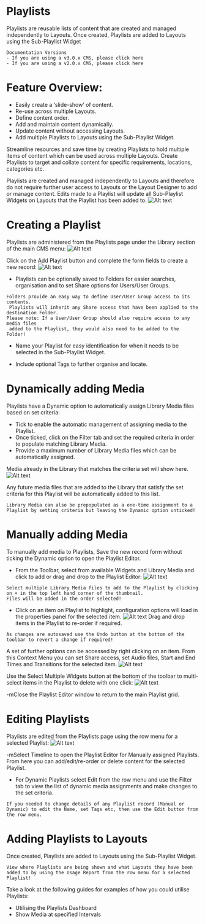 # Playlists

Playlists are reusable lists of content that are created and managed independently to Layouts. Once created, Playlists are added to Layouts using the Sub-Playlist Widget

```
Documentation Versions
- If you are using a v3.0.x CMS, please click here
- If you are using a v2.0.x CMS, please click here
```

# Feature Overview:

- Easily create a ‘slide-show’ of content.
- Re-use across multiple Layouts.
- Define content order.
- Add and maintain content dynamically.
- Update content without accessing Layouts.
- Add multiple Playlists to Layouts using the Sub-Playlist Widget.

Streamline resources and save time by creating Playlists to hold multiple items of content which can be used across multiple Layouts. Create Playlists to target and collate content for specific requirements, locations, categories etc.

Playlists are created and managed independently to Layouts and therefore do not require further user access to Layouts or the Layout Designer to add or manage content. Edits made to a Playlist will update all Sub-Playlist Widgets on Layouts that the Playlist has been added to.
![Alt text](playlist1.png)

# Creating a Playlist

Playlists are administered from the Playlists page under the Library section of the main CMS menu:
![Alt text](playlist2.png)

Click on the Add Playlist button and complete the form fields to create a new record:
![Alt text](playlist3.png)

- Playlists can be optionally saved to Folders for easier searches, organisation and to set Share options for Users/User Groups.

```
Folders provide an easy way to define User/User Group access to its contents.
 Playlists will inherit any Share access that have been applied to the destination Folder.
Please note: If a User/User Group should also require access to any media files
 added to the Playlist, they would also need to be added to the Folder!

```

- Name your Playlist for easy identification for when it needs to be selected in the Sub-Playlist Widget.

- Include optional Tags to further organise and locate.

# Dynamically adding Media

Playlists have a Dynamic option to automatically assign Library Media files based on set criteria:

- Tick to enable the automatic management of assigning media to the Playlist.
- Once ticked, click on the Filter tab and set the required criteria in order to populate matching Library Media.
- Provide a maximum number of Library Media files which can be automatically assigned.

Media already in the Library that matches the criteria set will show here.
![Alt text](playlist4.png)

Any future media files that are added to the Library that satisfy the set criteria for this Playlist will be automatically added to this list.

```
Library Media can also be prepopulated as a one-time assignment to a Playlist by setting criteria but leaving the Dynamic option unticked!
```

# Manually adding Media

To manually add media to Playlists, Save the new record form without ticking the Dynamic option to open the Playlist Editor.

- From the Toolbar, select from available Widgets and Library Media and click to add or drag and drop to the Playlist Editor:
  ![Alt text](playlist5.png)

```
Select multiple Library Media files to add to the Playlist by clicking on + in the top left hand corner of the thumbnail.
Files will be added in the order selected!

```

- Click on an item on Playlist to highlight, configuration options will load in the properties panel for the selected item.
  ![Alt text](playlist6.png)
  Drag and drop items in the Playlist to re-order if required.

```
As changes are autosaved use the Undo button at the bottom of the toolbar to revert a change if required!
```

A set of further options can be accessed by right clicking on an item. From this Context Menu you can set Share access, set Audio files, Start and End Times and Transitions for the selected item.
![Alt text](playlist7.png)

Use the Select Multiple Widgets button at the bottom of the toolbar to multi-select items in the Playlist to delete with one click:
![Alt text](playlist8.png)

-mClose the Playlist Editor window to return to the main Playlist grid.

# Editing Playlists

Playlists are edited from the Playlists page using the row menu for a selected Playlist:
![Alt text](playlist9.png)

-mSelect Timeline to open the Playlist Editor for Manually assigned Playlists.
From here you can add/edit/re-order or delete content for the selected Playlist.

- For Dynamic Playlists select Edit from the row menu and use the Filter tab to view the list of dynamic media assignments and make changes to the set criteria.

```
If you needed to change details of any Playlist record (Manual or Dynamic) to edit the Name, set Tags etc, then use the Edit button from the row menu.
```

# Adding Playlists to Layouts

Once created, Playlists are added to Layouts using the Sub-Playlist Widget.

```
View where Playlists are being shown and what Layouts they have been added to by using the Usage Report from the row menu for a selected Playlist!
```

Take a look at the following guides for examples of how you could utilise Playlists:

- Utilising the Playlists Dashboard
- Show Media at specified Intervals
